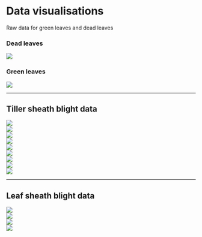 # Data visualisations

Raw data for green leaves and dead leaves

### Dead leaves

<img src="DL_value.png" style="display: block; margin: auto;" />

### Green leaves

<img src="GL_value.png" style="display: block; margin: auto;" />

******

## Tiller sheath blight data

<img src="TShB_rating.png" style="display: block; margin: auto;" />

<img src="TShB_incidence.png" style="display: block; margin: auto;" />

<img src="TShB_severity_over_time.png" style="display: block; margin: auto;" />

<img src="TShB_incidence_over_time.png" style="display: block; margin: auto;" />

<img src="TShB_incidence_plot.png" style="display: block; margin: auto;" />

<img src="TShB_inc_AUDPS_dotplot.png" style="display: block; margin: auto;" />

<img src="TShB_sev_AUDPS_dotplot.png" style="display: block; margin: auto;" />

<img src="TShB_incidence_progress_curves.png" style="display: block; margin: auto;" />

<img src="TShB_progress_curves.png" style="display: block; margin: auto;" />

******

## Leaf sheath blight data

<img src="LShB_rating.png" style="display: block; margin: auto;" />

<img src="LShB_severity_over_time.png" style="display: block; margin: auto;" />

<img src="LShB_sev_AUDPS_dotplot.png" style="display: block; margin: auto;" />

<img src="LShB_progress_curves.png" style="display: block; margin: auto;" />

